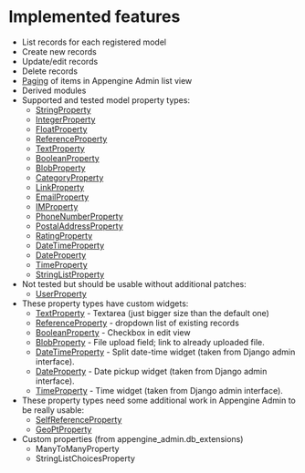 # Implemented features #
  * List records for each registered model
  * Create new records
  * Update/edit records
  * Delete records
  * [Paging](PagingListView.md) of items in Appengine Admin list view
  * Derived modules
  * Supported and tested model property types:
    * [StringProperty](http://code.google.com/appengine/docs/datastore/typesandpropertyclasses.html#StringProperty)
    * [IntegerProperty](http://code.google.com/appengine/docs/datastore/typesandpropertyclasses.html#IntegerProperty)
    * [FloatProperty](http://code.google.com/appengine/docs/datastore/typesandpropertyclasses.html#FloatProperty)
    * [ReferenceProperty](http://code.google.com/appengine/docs/datastore/typesandpropertyclasses.html#ReferenceProperty)
    * [TextProperty](http://code.google.com/appengine/docs/datastore/typesandpropertyclasses.html#TextProperty)
    * [BooleanProperty](http://code.google.com/appengine/docs/datastore/typesandpropertyclasses.html#BooleanProperty)
    * [BlobProperty](http://code.google.com/appengine/docs/datastore/typesandpropertyclasses.html#BlobProperty)
    * [CategoryProperty](http://code.google.com/appengine/docs/datastore/typesandpropertyclasses.html#CategoryProperty)
    * [LinkProperty](http://code.google.com/appengine/docs/datastore/typesandpropertyclasses.html#LinkProperty)
    * [EmailProperty](http://code.google.com/appengine/docs/datastore/typesandpropertyclasses.html#EmailProperty)
    * [IMProperty](http://code.google.com/appengine/docs/datastore/typesandpropertyclasses.html#IMProperty)
    * [PhoneNumberProperty](http://code.google.com/appengine/docs/datastore/typesandpropertyclasses.html#PhoneNumberProperty)
    * [PostalAddressProperty](http://code.google.com/appengine/docs/datastore/typesandpropertyclasses.html#PostalAddressProperty)
    * [RatingProperty](http://code.google.com/appengine/docs/datastore/typesandpropertyclasses.html#RatingProperty)
    * [DateTimeProperty](http://code.google.com/appengine/docs/datastore/typesandpropertyclasses.html#DateTimeProperty)
    * [DateProperty](http://code.google.com/appengine/docs/datastore/typesandpropertyclasses.html#DateProperty)
    * [TimeProperty](http://code.google.com/appengine/docs/datastore/typesandpropertyclasses.html#TimeProperty)
    * [StringListProperty](http://code.google.com/appengine/docs/python/datastore/typesandpropertyclasses.html#StringListProperty)
  * Not tested but should be usable without additional patches:
    * [UserProperty](http://code.google.com/appengine/docs/datastore/typesandpropertyclasses.html#UserProperty)
  * These property types have custom widgets:
    * [TextProperty](http://code.google.com/appengine/docs/datastore/typesandpropertyclasses.html#TextProperty) - Textarea (just bigger size than the default one)
    * [ReferenceProperty](http://code.google.com/appengine/docs/datastore/typesandpropertyclasses.html#ReferenceProperty) - dropdown list of existing records
    * [BooleanProperty](http://code.google.com/appengine/docs/datastore/typesandpropertyclasses.html#BooleanProperty) - Checkbox in edit view
    * [BlobProperty](http://code.google.com/appengine/docs/datastore/typesandpropertyclasses.html#BlobProperty) - File upload field; link to already uploaded file.
    * [DateTimeProperty](http://code.google.com/appengine/docs/datastore/typesandpropertyclasses.html#DateTimeProperty) - Split date-time widget (taken from Django admin interface).
    * [DateProperty](http://code.google.com/appengine/docs/datastore/typesandpropertyclasses.html#DateProperty) - Date pickup widget (taken from Django admin interface).
    * [TimeProperty](http://code.google.com/appengine/docs/datastore/typesandpropertyclasses.html#TimeProperty) - Time widget (taken from Django admin interface).
  * These property types need some additional work in Appengine Admin to be really usable:
    * [SelfReferenceProperty](http://code.google.com/appengine/docs/datastore/typesandpropertyclasses.html#SelfReferenceProperty)
    * [GeoPtProperty](http://code.google.com/appengine/docs/datastore/typesandpropertyclasses.html#GeoPtProperty)
  * Custom properties (from appengine\_admin.db\_extensions)
    * ManyToManyProperty
    * StringListChoicesProperty